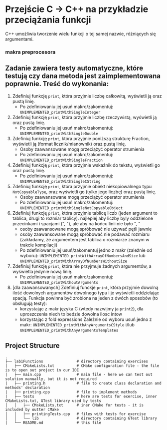 # Przejście C -> C++ na przykładzie przeciążania funkcji
C++ umożliwia tworzenie wielu funkcji o tej samej nazwie, różniących się argumentami.

### makra preprocesora
Zadanie zawiera testy automatyczne, które testują czy dana metoda jest zaimplementowana poprawnie.
Treść do wykonania:
-----
1. Zdefiniuj funkcję `print`, która przyjmie liczbę całkowitą, wyświetli ją oraz pustą linię.
   - Po zdefiniowaniu jej usuń makro/zakomentuj: `UNIMPLEMENTED_printWithSingleInteger`
2. Zdefiniuj funkcję `print`, która przyjmie liczbę rzeczywistą, wyświetli ją oraz pustą linię.
   - Po zdefiniowaniu jej usuń makro/zakomentuj: `UNIMPLEMENTED_printWithSingleDouble`
3. Zdefiniuj funkcję `print`, która przyjmie poniższą strukturę Fraction, wyświetli ją (format licznik/mianownik) oraz pustą linię.
   - Osoby zaawansowane mogą przeciążyć operator strumienia
   - Po zdefiniowaniu jej usuń makro/zakomentuj: `UNIMPLEMENTED_printWithSingleFraction`
4. Zdefiniuj funkcję `print`, która przyjmie wskaźnik do tekstu, wyświetli go oraz pustą linię.
   - Po zdefiniowaniu jej usuń makro/zakomentuj: `UNIMPLEMENTED_printWithSingleCString`
5. Zdefiniuj funkcję `print`, która przyjmie obiekt niekopiowalnego typu `NotCopyableType`, oraz wyświetli go (tylko jego liczbę) oraz pustą linię.
   - Osoby zaawansowane mogą przeciążyć operator strumienia
   - Po zdefiniowaniu jej usuń makro/zakomentuj: `UNIMPLEMENTED_printWithSingleNotCopyableObject`
6. Zdefiniuj funkcję `print`, która przyjmie tablicę liczb (jeden argument to tablica, drugi to rozmiar tablicy).
   najlepiej aby liczby byly oddzielone przecinkami i spacjami (", "), ale aby na końcu linii nie było ", "
   - osoby zaawansowane mogą spróbować nie używać pętli jawnie
   - osoby zaawansowane mogą spróbować nie podawać rozmiaru (zakładamy, że argumentem jest tablica o rozmiarze znanym w trakcie kompilacji)
   - Po zdefiniowaniu jej usuń/zakomentuj jedno z makr (zależnie od wyboru): `UNIMPLEMENTED_printWithArrayOfNumbersAndSize` lub `UNIMPLEMENTED_printWithArrayOfNumbersWithoutSize`
7. Zdefiniuj funkcję `print`, która nie przyjmuje żadnych argumentów, a wyświetla jedynie nową linię.
   - Po zdefiniowaniu jej usuń makro/zakomentuj: `UNIMPLEMENTED_printWithoutArguments`
8. [dla zaawansowanych] Zdefiniuj funckje `print`, która przyjmie dowolną ilość dowolnych argumentów dowolnego typu i je wyświetli oddzielając spacją.
   Funkcja powinna być zrobiona na jeden z dwóch sposobów (to obsługują testy):
   - korzystając z makr języka C (wtedy nazwijmy ja `print2`), dla uproszczenia niech to bedzie dowolna ilosc intow
   - korzystając z fold expressions
   Zależnie od wyboru usuń jedno z makr: `UNIMPLEMENTED_printWithAnyArgumentsCStyle` i/lub `UNIMPLEMENTED_printWithAnyArgumentsTemplates`


## Project Structure

    .
    ├── lab1Functions               # directory containing exercises
    |   ├── CMakeLists.txt          # CMake configuration file - the file is to open out project in our IDE
    |   ├── main.cpp                # main file - here we can test out solution manually, but it is not required
    |   ├── printing.h              # file to create class declaration and methods' declaration
    |   ├── printing.cpp            # file to implement methods
    |   ├── tests                   # here are tests for exercise, inner CMakeLists.txt, GTest library used by tests
    │   │   ├── CMakeLists.txt      # iner CMake for tests - it is included by outter CMake
    │   │   ├── printingTests.cpp   # files with tests for exercise
    │   │   └── lib                 # directory containing GTest library
    |   └── README.md               # this file
